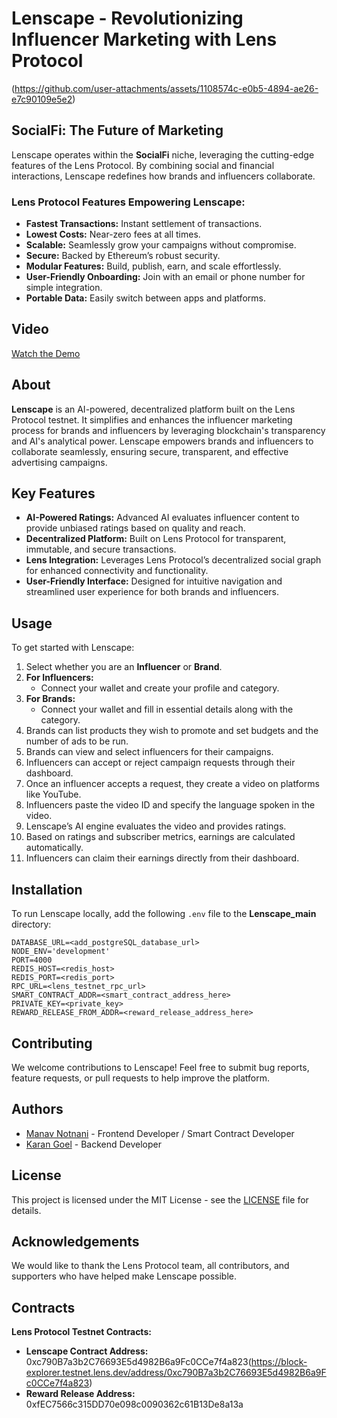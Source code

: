 # Lenscape - Revolutionizing Influencer Marketing with Lens Protocol

(https://github.com/user-attachments/assets/1108574c-e0b5-4894-ae26-e7c90109e5e2)

## SocialFi: The Future of Marketing

Lenscape operates within the **SocialFi** niche, leveraging the cutting-edge features of the Lens Protocol. By combining social and financial interactions, Lenscape redefines how brands and influencers collaborate.

### Lens Protocol Features Empowering Lenscape:
- **Fastest Transactions:** Instant settlement of transactions.
- **Lowest Costs:** Near-zero fees at all times.
- **Scalable:** Seamlessly grow your campaigns without compromise.
- **Secure:** Backed by Ethereum’s robust security.
- **Modular Features:** Build, publish, earn, and scale effortlessly.
- **User-Friendly Onboarding:** Join with an email or phone number for simple integration.
- **Portable Data:** Easily switch between apps and platforms.

## Video

[Watch the Demo](https://drive.google.com/drive/folders/1x-0mcmgqVCiGrJt-0LmndmJu6MNNUESY)

## About

**Lenscape** is an AI-powered, decentralized platform built on the Lens Protocol testnet. It simplifies and enhances the influencer marketing process for brands and influencers by leveraging blockchain's transparency and AI's analytical power. Lenscape empowers brands and influencers to collaborate seamlessly, ensuring secure, transparent, and effective advertising campaigns.

## Key Features

- **AI-Powered Ratings:** Advanced AI evaluates influencer content to provide unbiased ratings based on quality and reach.
- **Decentralized Platform:** Built on Lens Protocol for transparent, immutable, and secure transactions.
- **Lens Integration:** Leverages Lens Protocol’s decentralized social graph for enhanced connectivity and functionality.
- **User-Friendly Interface:** Designed for intuitive navigation and streamlined user experience for both brands and influencers.

## Usage

To get started with Lenscape:

1. Select whether you are an **Influencer** or **Brand**.
2. **For Influencers:**
   - Connect your wallet and create your profile and category.
3. **For Brands:**
   - Connect your wallet and fill in essential details along with the category.
4. Brands can list products they wish to promote and set budgets and the number of ads to be run.
5. Brands can view and select influencers for their campaigns.
6. Influencers can accept or reject campaign requests through their dashboard.
7. Once an influencer accepts a request, they create a video on platforms like YouTube.
8. Influencers paste the video ID and specify the language spoken in the video.
9. Lenscape’s AI engine evaluates the video and provides ratings.
10. Based on ratings and subscriber metrics, earnings are calculated automatically.
11. Influencers can claim their earnings directly from their dashboard.

## Installation

To run Lenscape locally, add the following `.env` file to the **Lenscape_main** directory:

```env
DATABASE_URL=<add_postgreSQL_database_url>
NODE_ENV='development'
PORT=4000
REDIS_HOST=<redis_host>
REDIS_PORT=<redis_port>
RPC_URL=<lens_testnet_rpc_url>
SMART_CONTRACT_ADDR=<smart_contract_address_here>
PRIVATE_KEY=<private_key>
REWARD_RELEASE_FROM_ADDR=<reward_release_address_here>
```

## Contributing

We welcome contributions to Lenscape! Feel free to submit bug reports, feature requests, or pull requests to help improve the platform.

## Authors

- [Manav Notnani](https://github.com/manavnotnani/) - Frontend Developer / Smart Contract Developer
- [Karan Goel](https://github.com/kgoel085/) - Backend Developer

## License

This project is licensed under the MIT License - see the [LICENSE](LICENSE) file for details.

## Acknowledgements

We would like to thank the Lens Protocol team, all contributors, and supporters who have helped make Lenscape possible.

## Contracts

**Lens Protocol Testnet Contracts:**

- **Lenscape Contract Address:** 0xc790B7a3b2C76693E5d4982B6a9Fc0CCe7f4a823(https://block-explorer.testnet.lens.dev/address/0xc790B7a3b2C76693E5d4982B6a9Fc0CCe7f4a823)
- **Reward Release Address:** 0xfEC7566c315DD70e098c0090362c61B13De8a13a


